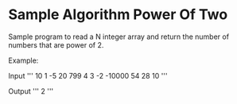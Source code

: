 # Sample Algorithm Power Of Two

Sample program to read a N integer array and return the number of numbers that are power of 2.

Example:

Input
 '''
 10
 1 -5 20 799 4 3 -2 -10000 54 28 10
 '''

Output
 '''
 2
 '''